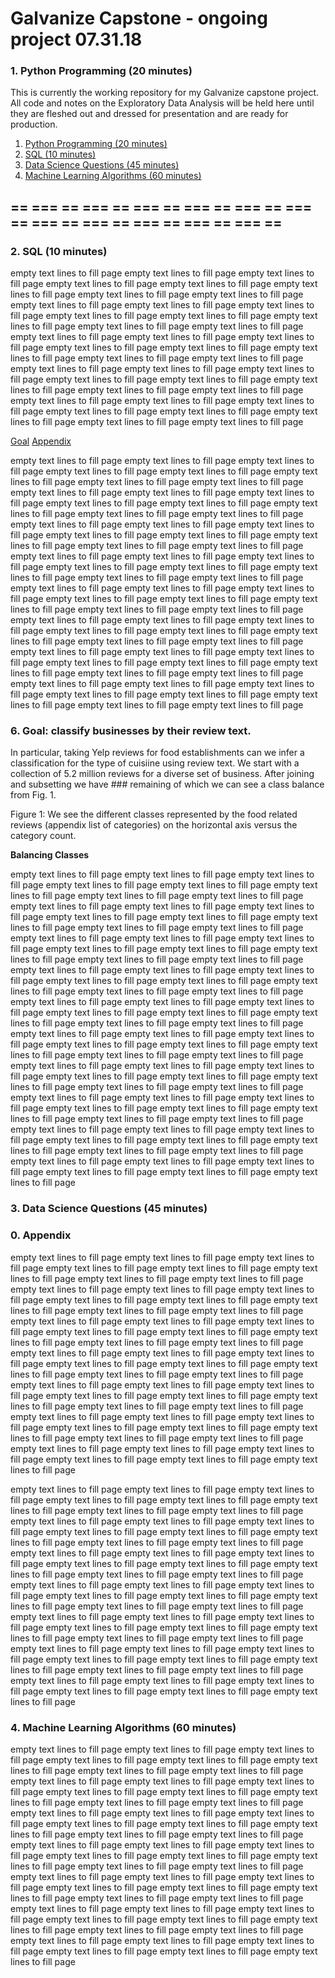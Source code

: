 # Galvanize Capstone - ongoing project 07.31.18

### 1. Python Programming (20 minutes)

This is currently the working repository for my Galvanize capstone project. All
code and notes on the Exploratory Data Analysis will be held here until they are 
fleshed out and dressed for presentation and are ready for production. 


1. [Python Programming (20 minutes)](#1-python-programming-20-minutes)
2. [SQL (10 minutes)](#2-sql-10-minutes)
3. [Data Science Questions (45 minutes)](#3-data-science-questions-45-minutes)
4. [Machine Learning Algorithms (60 minutes)](#4-machine-learning-algorithms-60-minutes)

== === == === == === == === == === == === == === == === == === == === == === ==
---
### 2. SQL (10 minutes)

empty text lines to fill page empty text lines to fill page 
empty text lines to fill page empty text lines to fill page 
empty text lines to fill page empty text lines to fill page 
empty text lines to fill page empty text lines to fill page 
empty text lines to fill page empty text lines to fill page 
empty text lines to fill page empty text lines to fill page 
empty text lines to fill page empty text lines to fill page 
empty text lines to fill page empty text lines to fill page 
empty text lines to fill page empty text lines to fill page 
empty text lines to fill page empty text lines to fill page 
empty text lines to fill page empty text lines to fill page 
empty text lines to fill page empty text lines to fill page 
empty text lines to fill page empty text lines to fill page 
empty text lines to fill page empty text lines to fill page 
empty text lines to fill page empty text lines to fill page 
empty text lines to fill page empty text lines to fill page 
empty text lines to fill page empty text lines to fill page 
empty text lines to fill page empty text lines to fill page 
empty text lines to fill page empty text lines to fill page 
empty text lines to fill page empty text lines to fill page 


[Goal](#6-goal-classify-businesses-by-their-review-text)
[Appendix](#0-appendix)



empty text lines to fill page empty text lines to fill page 
empty text lines to fill page empty text lines to fill page 
empty text lines to fill page empty text lines to fill page
empty text lines to fill page empty text lines to fill page 
empty text lines to fill page empty text lines to fill page 
empty text lines to fill page empty text lines to fill page 
empty text lines to fill page empty text lines to fill page 
empty text lines to fill page empty text lines to fill page 
empty text lines to fill page empty text lines to fill page 
empty text lines to fill page empty text lines to fill page 
empty text lines to fill page empty text lines to fill page 
empty text lines to fill page empty text lines to fill page 
empty text lines to fill page empty text lines to fill page 
empty text lines to fill page empty text lines to fill page 
empty text lines to fill page empty text lines to fill page 
empty text lines to fill page empty text lines to fill page 
empty text lines to fill page empty text lines to fill page 
empty text lines to fill page empty text lines to fill page 
empty text lines to fill page empty text lines to fill page 
empty text lines to fill page empty text lines to fill page 
empty text lines to fill page empty text lines to fill page 
empty text lines to fill page empty text lines to fill page 
empty text lines to fill page empty text lines to fill page 
empty text lines to fill page empty text lines to fill page 
empty text lines to fill page empty text lines to fill page 
empty text lines to fill page empty text lines to fill page 
empty text lines to fill page empty text lines to fill page 
empty text lines to fill page empty text lines to fill page 
empty text lines to fill page empty text lines to fill page 
empty text lines to fill page empty text lines to fill page 
empty text lines to fill page empty text lines to fill page 
empty text lines to fill page empty text lines to fill page 


### 6. Goal: classify businesses by their review text. 

In particular, taking Yelp reviews for food establishments can we infer a classification 
for the type of cuisiine using review text. We start with a collection of 5.2 million 
reviews for a diverse set of business. After joining and subsetting we have ### 
remaining of which we can see a class balance from Fig. 1.


Figure 1: We see the different classes represented by the food related reviews 
(appendix list of categories) on the horizontal axis versus the category count.

**Balancing Classes**

empty text lines to fill page empty text lines to fill page 
empty text lines to fill page empty text lines to fill page 
empty text lines to fill page empty text lines to fill page 
empty text lines to fill page empty text lines to fill page 
empty text lines to fill page empty text lines to fill page 
empty text lines to fill page empty text lines to fill page 
empty text lines to fill page empty text lines to fill page 
empty text lines to fill page empty text lines to fill page 
empty text lines to fill page empty text lines to fill page 
empty text lines to fill page empty text lines to fill page 
empty text lines to fill page empty text lines to fill page 
empty text lines to fill page empty text lines to fill page 
empty text lines to fill page empty text lines to fill page 
empty text lines to fill page empty text lines to fill page 
empty text lines to fill page empty text lines to fill page 
empty text lines to fill page empty text lines to fill page 
empty text lines to fill page empty text lines to fill page 
empty text lines to fill page empty text lines to fill page 
empty text lines to fill page empty text lines to fill page 
empty text lines to fill page empty text lines to fill page 
empty text lines to fill page empty text lines to fill page 
empty text lines to fill page empty text lines to fill page 
empty text lines to fill page empty text lines to fill page 
empty text lines to fill page empty text lines to fill page 
empty text lines to fill page empty text lines to fill page 
empty text lines to fill page empty text lines to fill page 
empty text lines to fill page empty text lines to fill page 
empty text lines to fill page empty text lines to fill page 
empty text lines to fill page empty text lines to fill page 
empty text lines to fill page empty text lines to fill page 
empty text lines to fill page empty text lines to fill page 
empty text lines to fill page empty text lines to fill page 
empty text lines to fill page empty text lines to fill page 
empty text lines to fill page empty text lines to fill page 
empty text lines to fill page empty text lines to fill page 
empty text lines to fill page empty text lines to fill page 
empty text lines to fill page empty text lines to fill page 
empty text lines to fill page empty text lines to fill page 
empty text lines to fill page empty text lines to fill page 

### 3. Data Science Questions (45 minutes)


### 0. Appendix


empty text lines to fill page empty text lines to fill page 
empty text lines to fill page empty text lines to fill page 
empty text lines to fill page empty text lines to fill page 
empty text lines to fill page empty text lines to fill page 
empty text lines to fill page empty text lines to fill page 
empty text lines to fill page empty text lines to fill page 
empty text lines to fill page empty text lines to fill page 
empty text lines to fill page empty text lines to fill page 
empty text lines to fill page empty text lines to fill page 
empty text lines to fill page empty text lines to fill page 
empty text lines to fill page empty text lines to fill page 
empty text lines to fill page empty text lines to fill page 
empty text lines to fill page empty text lines to fill page 
empty text lines to fill page empty text lines to fill page 
empty text lines to fill page empty text lines to fill page 
empty text lines to fill page empty text lines to fill page 
empty text lines to fill page empty text lines to fill page 
empty text lines to fill page empty text lines to fill page 
empty text lines to fill page empty text lines to fill page 
empty text lines to fill page empty text lines to fill page 
empty text lines to fill page empty text lines to fill page 
empty text lines to fill page empty text lines to fill page 
empty text lines to fill page empty text lines to fill page 
empty text lines to fill page empty text lines to fill page 
empty text lines to fill page empty text lines to fill page 
empty text lines to fill page empty text lines to fill page 
empty text lines to fill page empty text lines to fill page 

empty text lines to fill page empty text lines to fill page 
empty text lines to fill page empty text lines to fill page 
empty text lines to fill page empty text lines to fill page 
empty text lines to fill page empty text lines to fill page 
empty text lines to fill page empty text lines to fill page 
empty text lines to fill page empty text lines to fill page 
empty text lines to fill page empty text lines to fill page 
empty text lines to fill page empty text lines to fill page 
empty text lines to fill page empty text lines to fill page 
empty text lines to fill page empty text lines to fill page 
empty text lines to fill page empty text lines to fill page 
empty text lines to fill page empty text lines to fill page 
empty text lines to fill page empty text lines to fill page 
empty text lines to fill page empty text lines to fill page 
empty text lines to fill page empty text lines to fill page 
empty text lines to fill page empty text lines to fill page 
empty text lines to fill page empty text lines to fill page 
empty text lines to fill page empty text lines to fill page 
empty text lines to fill page empty text lines to fill page 
empty text lines to fill page empty text lines to fill page 
empty text lines to fill page empty text lines to fill page 
empty text lines to fill page empty text lines to fill page 
empty text lines to fill page empty text lines to fill page 
empty text lines to fill page empty text lines to fill page 
empty text lines to fill page empty text lines to fill page 
empty text lines to fill page empty text lines to fill page 
empty text lines to fill page empty text lines to fill page 

### 4. Machine Learning Algorithms (60 minutes)


empty text lines to fill page empty text lines to fill page 
empty text lines to fill page empty text lines to fill page 
empty text lines to fill page empty text lines to fill page 
empty text lines to fill page empty text lines to fill page 
empty text lines to fill page empty text lines to fill page 
empty text lines to fill page empty text lines to fill page 
empty text lines to fill page empty text lines to fill page 
empty text lines to fill page empty text lines to fill page 
empty text lines to fill page empty text lines to fill page 
empty text lines to fill page empty text lines to fill page 
empty text lines to fill page empty text lines to fill page 
empty text lines to fill page empty text lines to fill page 
empty text lines to fill page empty text lines to fill page 
empty text lines to fill page empty text lines to fill page 
empty text lines to fill page empty text lines to fill page 
empty text lines to fill page empty text lines to fill page 
empty text lines to fill page empty text lines to fill page 
empty text lines to fill page empty text lines to fill page 
empty text lines to fill page empty text lines to fill page 
empty text lines to fill page empty text lines to fill page 
empty text lines to fill page empty text lines to fill page 
empty text lines to fill page empty text lines to fill page 
empty text lines to fill page empty text lines to fill page 
empty text lines to fill page empty text lines to fill page 
empty text lines to fill page empty text lines to fill page 
empty text lines to fill page empty text lines to fill page 
empty text lines to fill page empty text lines to fill page 